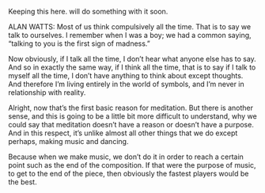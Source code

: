 
Keeping this here. will do something with it soon.


ALAN WATTS: Most of us think compulsively all the time. That is to say we talk to ourselves. I remember when I was a boy; we had a common saying, “talking to you is the first sign of madness.”

Now obviously, if I talk all the time, I don’t hear what anyone else has to say. And so in exactly the same way, if I think all the time, that is to say if I talk to myself all the time, I don’t have anything to think about except thoughts.
And therefore I’m living entirely in the world of symbols, and I’m never in relationship with reality.

Alright, now that’s the first basic reason for meditation. But there is another sense, and this is going to be a little bit more difficult to understand, why we could say that meditation doesn’t have a reason or doesn’t have a purpose. And in this respect, it’s unlike almost all other things that we do except perhaps, making music and dancing.

Because when we make music, we don’t do it in order to reach a certain point such as the end of the composition. If that were the purpose of music, to get to the end of the piece, then obviously the fastest players would be the best.
